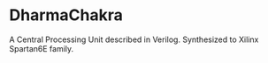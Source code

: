 # DharmaChakra
 A Central Processing Unit described in Verilog. Synthesized to Xilinx Spartan6E family.
